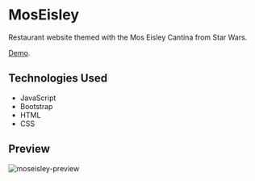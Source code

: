 # MosEisley

Restaurant website themed with the Mos Eisley Cantina from Star Wars.

[Demo](https://youtu.be/enmz45O7hQo).

## Technologies Used

-   JavaScript
-   Bootstrap
-   HTML
-   CSS

## Preview

![moseisley-preview](https://user-images.githubusercontent.com/28316960/216686914-e805c1f1-7e41-49bf-a5aa-1ab670b599cb.png)
